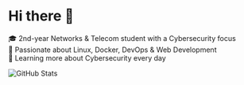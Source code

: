 # Hi there 👋

🎓 2nd-year Networks & Telecom student with a Cybersecurity focus  
🐧 Passionate about Linux, Docker, DevOps & Web Development  
🔐 Learning more about Cybersecurity every day  

![GitHub Stats](https://github-readme-stats.vercel.app/api?username=your-github-username&show_icons=true&theme=radical)
